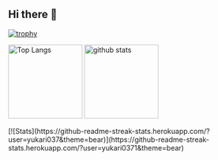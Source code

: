 ## Hi there 👋

[![trophy](https://github-profile-trophy.vercel.app/?username=yukari037&theme=bear&column=7)](https://github.com/ryo-ma/github-profile-trophy)
<p align="left"> 
  <img alt="Top Langs" height="150px" src="https://github-readme-stats.vercel.app/api/top-langs/?username=yukari0371&layout=compact&count_private=true&show_icons=true&theme=bear" />
  <img alt="github stats" height="150px" src="https://github-readme-stats.vercel.app/api?username=yukari0371&count_private=true&show_icons=true&show_icons=true&theme=bear" />
</p>
[![Stats](https://github-readme-streak-stats.herokuapp.com/?user=yukari037&theme=bear)](https://github-readme-streak-stats.herokuapp.com/?user=yukari0371&theme=bear)
